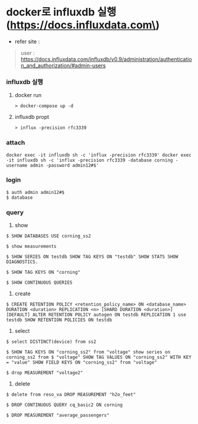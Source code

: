 docker로 influxdb 실행(https://docs.influxdata.com\)
====================================================

-	refer site :

> user : https://docs.influxdata.com/influxdb/v0.9/administration/authentication_and_authorization/#admin-users

### influxdb 실행

1.	docker run

	```
	> docker-compose up -d
	```

2.	influxdb propt

	```
	> influx -precision rfc3339
	```

### attach

```
docker exec -it influxdb sh -c 'influx -precision rfc3339' docker exec -it influxdb sh -c 'influx -precision rfc3339 -database corning -username admin -password admin12#$'
```

### login

```
$ auth admin admin12#$
$ database
```

### query

1.	show

```
$ SHOW DATABASES USE corning_ss2

$ show measurements

$ SHOW SERIES ON testdb SHOW TAG KEYS ON "testdb" SHOW STATS SHOW DIAGNOSTICS.

$ SHOW TAG KEYS ON "corning"

$ SHOW CONTINUOUS QUERIES
```

1.	create

```
$ CREATE RETENTION POLICY <retention_policy_name> ON <database_name> DURATION <duration> REPLICATION <n> [SHARD DURATION <duration>] [DEFAULT] ALTER RETENTION POLICY autogen ON testdb REPLICATION 1 use testdb SHOW RETENTION POLICIES ON testdb
```

1.	select

```
$ select DISTINCT(device) from ss2

$ SHOW TAG KEYS ON "corning_ss2" from "voltage" show series on corning_ss2 from $ "voltage" SHOW TAG VALUES ON "corning_ss2" WITH KEY = "value" SHOW FIELD KEYS ON "corning_ss2" from "voltage"

$ drop MEASUREMENT "voltage2"
```

1.	delete

```
$ delete from reso_va DROP MEASUREMENT "h2o_feet"

$ DROP CONTINUOUS QUERY cq_basic2 ON corning

$ DROP MEASUREMENT "average_passengers"
```
